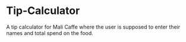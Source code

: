 # Tip-Calculator
A tip calculator for Mali Caffe where the user is supposed to enter their names and total spend on the food.
